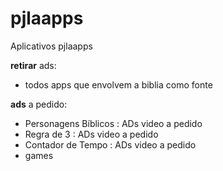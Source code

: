 # pjlaapps

Aplicativos pjlaapps

__retirar__ ads:
   - todos apps que envolvem a biblia como fonte

__ads__ a pedido: 
   - Personagens Bíblicos   : ADs video a pedido
   - Regra de 3 : ADs video a pedido
   - Contador de Tempo : ADs video a pedido
   - games   
  

